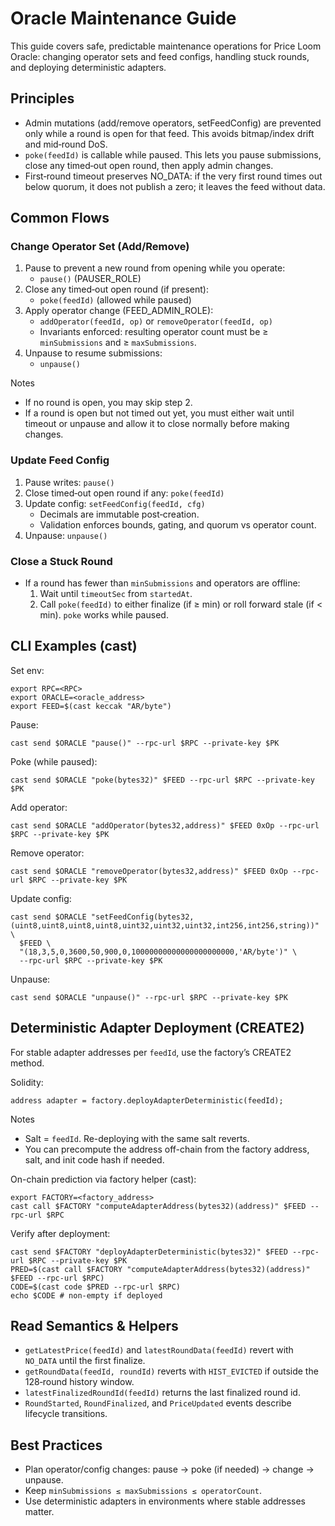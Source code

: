 # Oracle Maintenance Guide

This guide covers safe, predictable maintenance operations for Price Loom Oracle: changing operator sets and feed configs, handling stuck rounds, and deploying deterministic adapters.

## Principles
- Admin mutations (add/remove operators, setFeedConfig) are prevented only while a round is open for that feed. This avoids bitmap/index drift and mid‑round DoS.
- `poke(feedId)` is callable while paused. This lets you pause submissions, close any timed‑out open round, then apply admin changes.
- First‑round timeout preserves NO_DATA: if the very first round times out below quorum, it does not publish a zero; it leaves the feed without data.

## Common Flows

### Change Operator Set (Add/Remove)
1) Pause to prevent a new round from opening while you operate:
   - `pause()` (PAUSER_ROLE)
2) Close any timed‑out open round (if present):
   - `poke(feedId)` (allowed while paused)
3) Apply operator change (FEED_ADMIN_ROLE):
   - `addOperator(feedId, op)` or `removeOperator(feedId, op)`
   - Invariants enforced: resulting operator count must be ≥ `minSubmissions` and ≥ `maxSubmissions`.
4) Unpause to resume submissions:
   - `unpause()`

Notes
- If no round is open, you may skip step 2.
- If a round is open but not timed out yet, you must either wait until timeout or unpause and allow it to close normally before making changes.

### Update Feed Config
1) Pause writes: `pause()`
2) Close timed‑out open round if any: `poke(feedId)`
3) Update config: `setFeedConfig(feedId, cfg)`
   - Decimals are immutable post‑creation.
   - Validation enforces bounds, gating, and quorum vs operator count.
4) Unpause: `unpause()`

### Close a Stuck Round
- If a round has fewer than `minSubmissions` and operators are offline:
  1) Wait until `timeoutSec` from `startedAt`.
  2) Call `poke(feedId)` to either finalize (if ≥ min) or roll forward stale (if < min). `poke` works while paused.

## CLI Examples (cast)

Set env:
```
export RPC=<RPC>
export ORACLE=<oracle_address>
export FEED=$(cast keccak "AR/byte")
```

Pause:
```
cast send $ORACLE "pause()" --rpc-url $RPC --private-key $PK
```

Poke (while paused):
```
cast send $ORACLE "poke(bytes32)" $FEED --rpc-url $RPC --private-key $PK
```

Add operator:
```
cast send $ORACLE "addOperator(bytes32,address)" $FEED 0xOp --rpc-url $RPC --private-key $PK
```

Remove operator:
```
cast send $ORACLE "removeOperator(bytes32,address)" $FEED 0xOp --rpc-url $RPC --private-key $PK
```

Update config:
```
cast send $ORACLE "setFeedConfig(bytes32,(uint8,uint8,uint8,uint8,uint32,uint32,uint32,int256,int256,string))" \
  $FEED \
  "(18,3,5,0,3600,50,900,0,10000000000000000000000,'AR/byte')" \
  --rpc-url $RPC --private-key $PK
```

Unpause:
```
cast send $ORACLE "unpause()" --rpc-url $RPC --private-key $PK
```

## Deterministic Adapter Deployment (CREATE2)

For stable adapter addresses per `feedId`, use the factory’s CREATE2 method.

Solidity:
```solidity
address adapter = factory.deployAdapterDeterministic(feedId);
```

Notes
- Salt = `feedId`. Re-deploying with the same salt reverts.
- You can precompute the address off-chain from the factory address, salt, and init code hash if needed.

On-chain prediction via factory helper (cast):
```
export FACTORY=<factory_address>
cast call $FACTORY "computeAdapterAddress(bytes32)(address)" $FEED --rpc-url $RPC
```

Verify after deployment:
```
cast send $FACTORY "deployAdapterDeterministic(bytes32)" $FEED --rpc-url $RPC --private-key $PK
PRED=$(cast call $FACTORY "computeAdapterAddress(bytes32)(address)" $FEED --rpc-url $RPC)
CODE=$(cast code $PRED --rpc-url $RPC)
echo $CODE # non-empty if deployed
```

## Read Semantics & Helpers
- `getLatestPrice(feedId)` and `latestRoundData(feedId)` revert with `NO_DATA` until the first finalize.
- `getRoundData(feedId, roundId)` reverts with `HIST_EVICTED` if outside the 128‑round history window.
- `latestFinalizedRoundId(feedId)` returns the last finalized round id.
- `RoundStarted`, `RoundFinalized`, and `PriceUpdated` events describe lifecycle transitions.

## Best Practices
- Plan operator/config changes: pause → poke (if needed) → change → unpause.
- Keep `minSubmissions ≤ maxSubmissions ≤ operatorCount`.
- Use deterministic adapters in environments where stable addresses matter.
